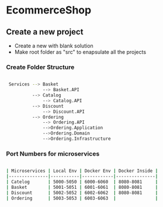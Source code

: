 # EcommerceShop

## Create a new project
 - Create a new with blank solution
 - Make root folder as "src" to enapsulate all the projects

### Create Folder Structure

````bash

 Services --> Basket
              --> Basket.API
          --> Catalog
              --> Catalog.API
          --> Discount
              --> Discount.API
          --> Ordering
              --> Ordering.API
              -->Ordering.Application
              -->Ordering.Domain
              -->Ordering.Infrastructure
````

### Port Numbers for microservices

`````bash

| Microservices | Local Env | Docker Env | Docker Inside |
|---------------|-----------|------------|---------------|
| Catelog       | 5000-5050 | 6000-6060  | 8080-8081     |
| Basket        | 5001-5051 | 6001-6061  | 8080-8081     |
| Discount      | 5002-5052 | 6002-6062  | 8080-8081     |
| Ordering      | 5003-5053 | 6003-6063  |               |

`````